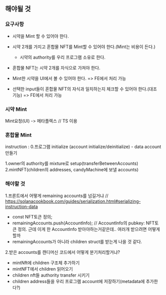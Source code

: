 ## 해야될 것

### 요구사항
- 시약을 Mint 할 수 있어야 한다.
- 시약 2개를 가지고 혼합물 NFT를 Mint할 수 있어야 한다.(Mint는 비용이 든다.)
    - 시약의 authority를 우리 프로그램 소유로 한다.
- 혼합물 NFT는 시약 2개를 자식으로 가져야 한다.

- Mint한 시약을 UI에서 볼 수 있어야 한다. => FE에서 처리 가능
- 선택한 input들이 혼합물 NFT의 자식과 일치하는지 체크할 수 있어야 한다.(대조 기능) => FE에서 처리 가능


### 시약 Mint
Mint요청(UI) -> 메타플렉스 // TS 이용
### 혼합물 Mint
instruction : 
  0.프로그램 initialize (account initialize/deinitialize)
    - data account 만들기

  1.owner의 authority를 mixture로 setup(transferBetweenAccounts)
  2.mintNFT(children의 addresses, candyMachine에 보낼 accounts)
  
### 해야할 것
1.프론트에서 어떻게 remaining accounts를 넘길거냐 // https://solanacookbook.com/guides/serialization.html#serializing-instruction-data
- const NFT토큰 정의;
- remainingAccounts.push(AccountInfo); // AccountInfo의 pubkey: NFT토큰 정의. 근데 이게 한 AccountInfo 받아야하는거같은데.. 여러개 받으려면 어떻게할까
- remainingAccounts가 아니라 children struct를 받는게 나을 것 같다.

2.받은 accounts를 캔디머신 코드에서 어떻게 분기처리할거냐?
- mintNft에 children 구조체 추가하기
- mintNFT에서 children 읽어오기
- children nft들 authority transfer 시키기
- children address들을 우리 프로그램 account에 저장하기(metadata에 추가한다?)
